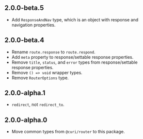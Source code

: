 ## 2.0.0-beta.5

* Add `ResponseAndNav` type, which is an object with response and navigation properties.

## 2.0.0-beta.4

* Rename `route.response` to `route.respond`.
* Add `meta` property to response/settable response properties.
* Remove `title`, `status`, and `error` types from response/settable response properties.
* Remove `() => void` wrapper types.
* Remove `RouterOptions` type.

## 2.0.0-alpha.1

* `redirect`, not `redirect_to`.

## 2.0.0-alpha.0

* Move common types from `@curi/router` to this package.
